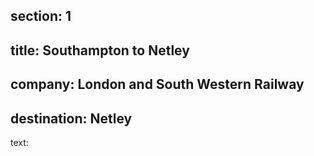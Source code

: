﻿section: 1
----
title: Southampton to Netley
----
company: London and South Western Railway
----
destination: Netley
----
text: